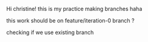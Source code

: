 Hi christine! this is my practice making branches haha

this work should be on feature/iteration-0 branch ?

checking if we use existing branch
